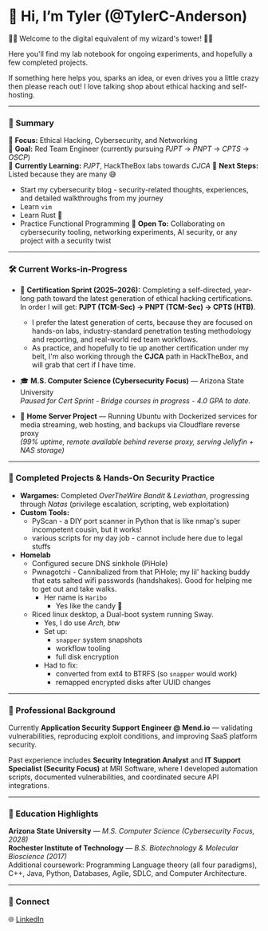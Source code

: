 # 👋 Hi, I’m Tyler (@TylerC-Anderson)

🧙‍♂️ Welcome to the digital equivalent of my wizard's tower! 🧙‍♂️

Here you'll find my lab notebook for ongoing experiments, and hopefully a few completed projects.

If something here helps you, sparks an idea, or even drives you a little crazy then please reach out! I love talking shop about ethical hacking and self-hosting.

---

### 📜 Summary

👀 **Focus:** Ethical Hacking, Cybersecurity, and Networking  
🎯 **Goal:** Red Team Engineer (currently pursuing *PJPT* → *PNPT* → *CPTS* → *OSCP*)  
🌱 **Currently Learning:** *PJPT*, HackTheBox labs towards *CJCA*
🚀 **Next Steps:** Listed because they are many 😅
 - Start my cybersecurity blog - security-related thoughts, experiences, and detailed walkthroughs from my journey
 - Learn `vim`
 - Learn Rust 🦀
 - Practice Functional Programming
🤝 **Open To:** Collaborating on cybersecurity tooling, networking experiments, AI security, or any project with a security twist  

---

### 🛠️ Current Works-in-Progress

- 🧭 **Certification Sprint (2025–2026):** Completing a self-directed, year-long path toward the latest generation of ethical hacking certifications. In order I will get: **PJPT (TCM-Sec) → PNPT (TCM-Sec) → CPTS (HTB)**.
    - I prefer the latest generation of certs, because they are focused on hands-on labs, industry-standard penetration testing methodology and reporting, and real-world red team workflows. 
    - As practice, and hopefully to tie up another certification under my belt, I'm also working through the **CJCA** path in HackTheBox, and will grab that cert if I have time.

- 🎓 **M.S. Computer Science (Cybersecurity Focus)** — Arizona State University  
  *Paused for Cert Sprint - Bridge courses in progress - 4.0 GPA to date.*

- 🧰 **Home Server Project** — Running Ubuntu with Dockerized services for media streaming, web hosting, and backups via Cloudflare reverse proxy  
  *(99% uptime, remote available behind reverse proxy, serving Jellyfin + NAS storage)*

---

### 🧩 Completed Projects & Hands-On Security Practice

- **Wargames:** Completed *OverTheWire Bandit* & *Leviathan*, progressing through *Natas* (privilege escalation, scripting, web exploitation)
- **Custom Tools:**
    - PyScan - a DIY port scanner in Python that is like nmap's super incompetent cousin, but it works!
    - various scripts for my day job - cannot include here due to legal stuffs
- **Homelab**
    - Configured secure DNS sinkhole (PiHole)
    - Pwnagotchi - Cannibalized from that PiHole; my lil' hacking buddy that eats salted wifi passwords (handshakes). Good for helping me to get out and take walks.
        - Her name is `Haribo`
            - Yes like the candy 🍬
    - Riced linux desktop, a Dual-boot system running Sway.
        - Yes, I do use *Arch, btw*
        - Set up:
            - `snapper` system snapshots
            - workflow tooling
            - full disk encryption
        - Had to fix:
            - converted from ext4 to BTRFS (so `snapper` would work)
            - remapped encrypted disks after UUID changes


---

### 💼 Professional Background

Currently **Application Security Support Engineer @ Mend.io** — validating vulnerabilities, reproducing exploit conditions, and improving SaaS platform security.

Past experience includes **Security Integration Analyst** and **IT Support Specialist (Security Focus)** at MRI Software, where I developed automation scripts, documented vulnerabilities, and coordinated secure API integrations.

---

### 🧠 Education Highlights

**Arizona State University** — *M.S. Computer Science (Cybersecurity Focus, 2028)*  
**Rochester Institute of Technology** — *B.S. Biotechnology & Molecular Bioscience (2017)*  
Additional coursework: Programming Language theory (all four paradigms), C++, Java, Python, Databases, Agile, SDLC, and Computer Architecture.

---

### 🔗 Connect

🌐 [LinkedIn](https://www.linkedin.com/in/tyler-c-anderson)
